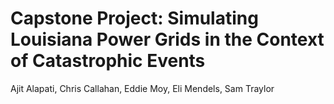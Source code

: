 # Capstone Project: Simulating Louisiana Power Grids in the Context of Catastrophic Events
Ajit Alapati, Chris Callahan, Eddie Moy, Eli Mendels, Sam Traylor

